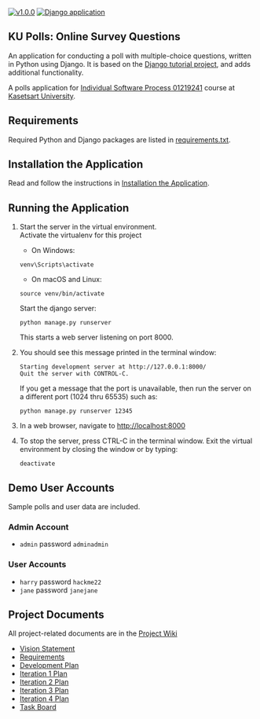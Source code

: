 [![v1.0.0](https://img.shields.io/github/v/tag/thorungb/ku-polls?label=version&color=brightgreen&style=flat-square)](https://github.com/thorungb/ku-polls/releases/tag/v1.0.0)
[![Django application](https://github.com/thorungb/ku-polls/actions/workflows/django-app.yml/badge.svg)](https://github.com/thorungb/ku-polls/actions/workflows/django-app.yml)
## KU Polls: Online Survey Questions
An application for conducting a poll with multiple-choice questions, written in Python using Django. It is based on the [Django tutorial project](https://docs.djangoproject.com/en/4.1/intro/tutorial01/), and adds additional functionality.

A polls application for [Individual Software Process 01219241](https://cpske.github.io/ISP) course at [Kasetsart University](https://ku.ac.th).

## Requirements

Required Python and Django packages are listed in [requirements.txt](./requirements.txt). 

## Installation the Application
Read and follow the instructions in [Installation the Application](Installation.md).

## Running the Application

1. Start the server in the virtual environment. <br>
  Activate the virtualenv for this project
   * On Windows:
   ``` 
   venv\Scripts\activate
   ```
   * On macOS and Linux:
   ``` 
   source venv/bin/activate
   ```
   Start the django server:
   ```
   python manage.py runserver
   ```
   This starts a web server listening on port 8000.

2. You should see this message printed in the terminal window:
   ```
   Starting development server at http://127.0.0.1:8000/
   Quit the server with CONTROL-C.
   ```
   If you get a message that the port is unavailable, then run the server on a different port (1024 thru 65535) such as:
   ```
   python manage.py runserver 12345
   ```

2. In a web browser, navigate to <http://localhost:8000>

3. To stop the server, press CTRL-C in the terminal window. Exit the virtual environment by closing the window or by typing:
   ```
   deactivate
   ```

## Demo User Accounts

Sample polls and user data are included.

### Admin Account

* `admin` password `adminadmin`

### User Accounts
* `harry` password `hackme22`
* `jane` password `janejane`

## Project Documents

All project-related documents are in the [Project Wiki](https://github.com/thorungb/ku-polls/wiki)

- [Vision Statement](https://github.com/thorungb/ku-polls/wiki/Vision-Statement)
- [Requirements](https://github.com/thorungb/ku-polls/wiki/Requirements)
- [Development Plan](https://github.com/thorungb/ku-polls/wiki/Development-Plan)
- [Iteration 1 Plan](https://github.com/thorungb/ku-polls/wiki/Iteration-1-Plan)
- [Iteration 2 Plan](https://github.com/thorungb/ku-polls/wiki/Iteration-2-Plan)
- [Iteration 3 Plan](https://github.com/thorungb/ku-polls/wiki/Iteration-3-Plan)
- [Iteration 4 Plan](https://github.com/thorungb/ku-polls/wiki/Iteration-4-Plan)
- [Task Board](https://github.com/users/thorungb/projects/6)
